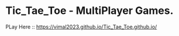 # Tic_Tae_Toe - MultiPlayer Games.

PLay Here :: https://vimal2023.github.io/Tic_Tae_Toe.github.io/
